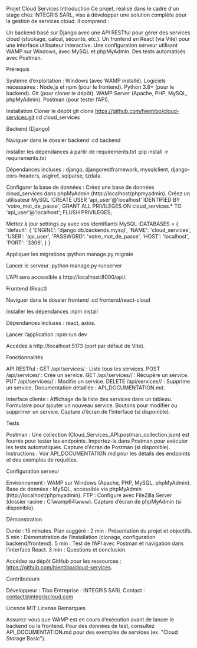 Projet Cloud Services
Introduction
Ce projet, réalisé dans le cadre d'un stage chez INTEGRIS SARL, vise à développer une solution complète pour la gestion de services cloud. Il comprend :

Un backend basé sur Django avec une API RESTful pour gérer des services cloud (stockage, calcul, sécurité, etc.).
Un frontend en React (via Vite) pour une interface utilisateur interactive.
Une configuration serveur utilisant WAMP sur Windows, avec MySQL et phpMyAdmin.
Des tests automatisés avec Postman.

Prérequis

Système d’exploitation : Windows (avec WAMP installé).
Logiciels nécessaires :
Node.js et npm (pour le frontend).
Python 3.8+ (pour le backend).
Git (pour cloner le dépôt).
WAMP Server (Apache, PHP, MySQL, phpMyAdmin).
Postman (pour tester l’API).



Installation
Cloner le dépôt
git clone https://github.com/hientibo/cloud-services.git
cd cloud_services

Backend (Django)

Naviguer dans le dossier backend :cd backend


Installer les dépendances à partir de requirements.txt :pip install -r requirements.txt


Dépendances incluses : django, djangorestframework, mysqlclient, django-cors-headers, asgiref, sqlparse, tzdata.


Configurer la base de données :
Créez une base de données cloud_services dans phpMyAdmin (http://localhost/phpmyadmin).
Créez un utilisateur MySQL :CREATE USER 'api_user'@'localhost' IDENTIFIED BY 'votre_mot_de_passe';
GRANT ALL PRIVILEGES ON cloud_services.* TO 'api_user'@'localhost';
FLUSH PRIVILEGES;


Mettez à jour settings.py avec vos identifiants MySQL :DATABASES = {
    'default': {
        'ENGINE': 'django.db.backends.mysql',
        'NAME': 'cloud_services',
        'USER': 'api_user',
        'PASSWORD': 'votre_mot_de_passe',
        'HOST': 'localhost',
        'PORT': '3306',
    }
}




Appliquer les migrations :python manage.py migrate


Lancer le serveur :python manage.py runserver


L’API sera accessible à http://localhost:8000/api/.



Frontend (React)

Naviguer dans le dossier frontend :cd frontend/react-cloud


Installer les dépendances :npm install


Dépendances incluses : react, axios.


Lancer l’application :npm run dev


Accédez à http://localhost:5173 (port par défaut de Vite).



Fonctionnalités

API RESTful :
GET /api/services/ : Liste tous les services.
POST /api/services/ : Crée un service.
GET /api/services/<id>/ : Récupère un service.
PUT /api/services/<id>/ : Modifie un service.
DELETE /api/services/<id>/ : Supprime un service.
Documentation détaillée : API_DOCUMENTATION.md.


Interface cliente :
Affichage de la liste des services dans un tableau.
Formulaire pour ajouter un nouveau service.
Boutons pour modifier ou supprimer un service.
Capture d’écran de l’interface (si disponible).



Tests

Postman : Une collection (Cloud_Services_API.postman_collection.json) est fournie pour tester les endpoints. Importez-la dans Postman pour exécuter les tests automatiques.
Capture d’écran de Postman (si disponible).
Instructions : Voir API_DOCUMENTATION.md pour les détails des endpoints et des exemples de requêtes.

Configuration serveur

Environnement : WAMP sur Windows (Apache, PHP, MySQL, phpMyAdmin).
Base de données : MySQL, accessible via phpMyAdmin (http://localhost/phpmyadmin).
FTP : Configuré avec FileZilla Server (dossier racine : C:\wamp64\www).
Capture d’écran de phpMyAdmin (si disponible).

Démonstration

Durée : 15 minutes.
Plan suggéré :
2 min : Présentation du projet et objectifs.
5 min : Démonstration de l’installation (clonage, configuration backend/frontend).
5 min : Test de l’API avec Postman et navigation dans l’interface React.
3 min : Questions et conclusion.


Accédez au dépôt GitHub pour les ressources : https://github.com/hientibo/cloud-services.

Contributeurs

Développeur : Tibo
Entreprise : INTEGRIS SARL
Contact : contact@integriscloud.com

Licence
MIT License
Remarques

Assurez-vous que WAMP est en cours d’exécution avant de lancer le backend ou le frontend.
Pour des données de test, consultez API_DOCUMENTATION.md pour des exemples de services (ex. "Cloud Storage Basic").

